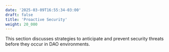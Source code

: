 ```yaml
---
date: '2025-03-09T16:55:34-03:00'
draft: false
title: 'Proactive Security'
weight: 20_000
---
```


This section discusses strategies to anticipate and prevent security threats before they occur in DAO environments.
